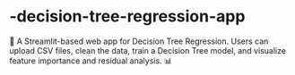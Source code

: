 # -decision-tree-regression-app
🚀 A Streamlit-based web app for Decision Tree Regression. Users can upload CSV files, clean the data, train a Decision Tree model, and visualize feature importance and residual analysis. 📊

